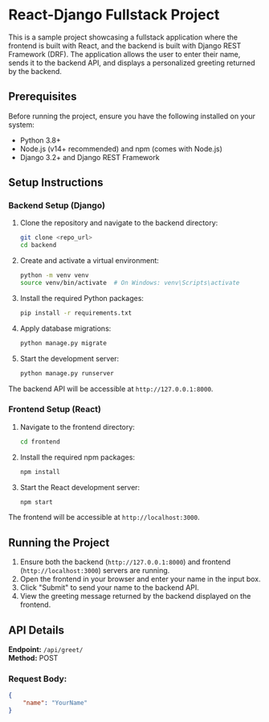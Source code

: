 # React-Django Fullstack Project

This is a sample project showcasing a fullstack application where the frontend is built with React, and the backend is built with Django REST Framework (DRF). The application allows the user to enter their name, sends it to the backend API, and displays a personalized greeting returned by the backend.

## Prerequisites

Before running the project, ensure you have the following installed on your system:

- Python 3.8+
- Node.js (v14+ recommended) and npm (comes with Node.js)
- Django 3.2+ and Django REST Framework

## Setup Instructions

### Backend Setup (Django)

1. Clone the repository and navigate to the backend directory:

    ```bash
    git clone <repo_url>
    cd backend
    ```

2. Create and activate a virtual environment:

    ```bash
    python -m venv venv
    source venv/bin/activate  # On Windows: venv\Scripts\activate
    ```

3. Install the required Python packages:

    ```bash
    pip install -r requirements.txt
    ```

4. Apply database migrations:

    ```bash
    python manage.py migrate
    ```

5. Start the development server:

    ```bash
    python manage.py runserver
    ```

The backend API will be accessible at `http://127.0.0.1:8000`.

### Frontend Setup (React)

1. Navigate to the frontend directory:

    ```bash
    cd frontend
    ```

2. Install the required npm packages:

    ```bash
    npm install
    ```

3. Start the React development server:

    ```bash
    npm start
    ```

The frontend will be accessible at `http://localhost:3000`.

## Running the Project

1. Ensure both the backend (`http://127.0.0.1:8000`) and frontend (`http://localhost:3000`) servers are running.
2. Open the frontend in your browser and enter your name in the input box.
3. Click "Submit" to send your name to the backend API.
4. View the greeting message returned by the backend displayed on the frontend.

## API Details

**Endpoint:** `/api/greet/`  
**Method:** POST  

### Request Body:

```json
{
    "name": "YourName"
}
